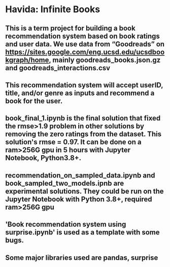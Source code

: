 # Havida: Infinite Books

## This is a term project for building a book recommendation system based on book ratings and user data. We use data from “Goodreads” on https://sites.google.com/eng.ucsd.edu/ucsdbookgraph/home, mainly goodreads_books.json.gz and goodreads_interactions.csv

## This recommendation system will accept userID, title, and/or genre as inputs and recommend a book for the user.

## book_final_1.ipynb is the final solution that fixed the rmse>1.9 problem in other solutions by removing the zero ratings from the dataset. This solution's rmse = 0.97. It can be done on a ram>256G gpu in 5 hours with Jupyter Notebook, Python3.8+.

## recommendation_on_sampled_data.ipynb and book_sampled_two_models.ipnb are experimental solutions. They could be run on the Jupyter Notebook with Python 3.8+, required ram>256G gpu

## 'Book recommendation system using surprise.ipynb' is used as a template with some bugs.

## Some major libraries used are pandas, surprise
